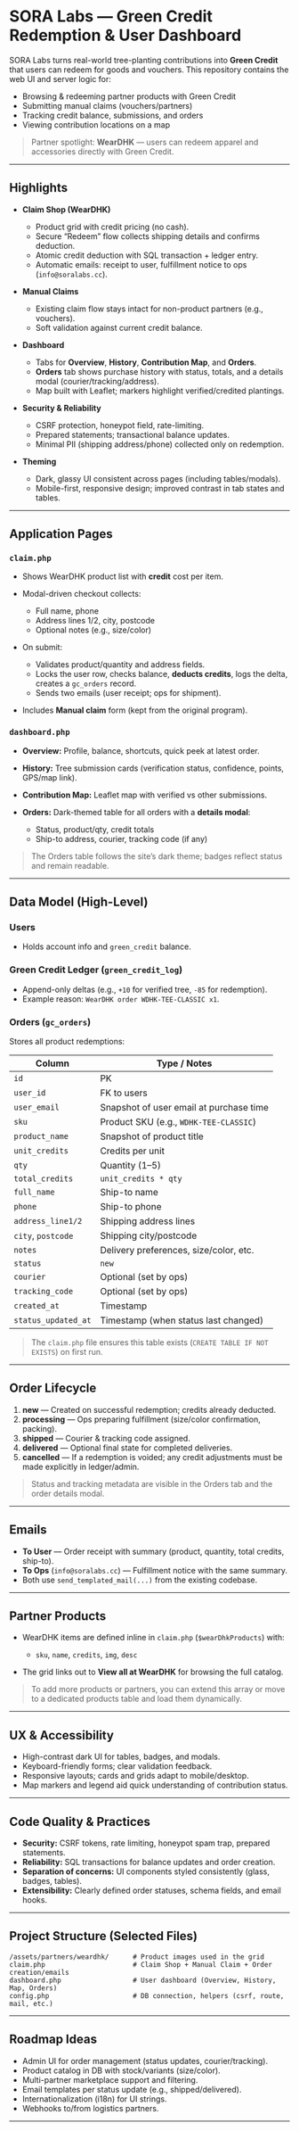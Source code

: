 # SORA Labs — Green Credit Redemption & User Dashboard

SORA Labs turns real-world tree-planting contributions into **Green Credit** that users can redeem for goods and vouchers.
This repository contains the web UI and server logic for:

* Browsing & redeeming partner products with Green Credit
* Submitting manual claims (vouchers/partners)
* Tracking credit balance, submissions, and orders
* Viewing contribution locations on a map

> Partner spotlight: **WearDHK** — users can redeem apparel and accessories directly with Green Credit.

---

## Highlights

* **Claim Shop (WearDHK)**

  * Product grid with credit pricing (no cash).
  * Secure “Redeem” flow collects shipping details and confirms deduction.
  * Atomic credit deduction with SQL transaction + ledger entry.
  * Automatic emails: receipt to user, fulfillment notice to ops (`info@soralabs.cc`).

* **Manual Claims**

  * Existing claim flow stays intact for non-product partners (e.g., vouchers).
  * Soft validation against current credit balance.

* **Dashboard**

  * Tabs for **Overview**, **History**, **Contribution Map**, and **Orders**.
  * **Orders** tab shows purchase history with status, totals, and a details modal (courier/tracking/address).
  * Map built with Leaflet; markers highlight verified/credited plantings.

* **Security & Reliability**

  * CSRF protection, honeypot field, rate-limiting.
  * Prepared statements; transactional balance updates.
  * Minimal PII (shipping address/phone) collected only on redemption.

* **Theming**

  * Dark, glassy UI consistent across pages (including tables/modals).
  * Mobile-first, responsive design; improved contrast in tab states and tables.

---

## Application Pages

### `claim.php`

* Shows WearDHK product list with **credit** cost per item.
* Modal-driven checkout collects:

  * Full name, phone
  * Address lines 1/2, city, postcode
  * Optional notes (e.g., size/color)
* On submit:

  * Validates product/quantity and address fields.
  * Locks the user row, checks balance, **deducts credits**, logs the delta, creates a `gc_orders` record.
  * Sends two emails (user receipt; ops for shipment).
* Includes **Manual claim** form (kept from the original program).

### `dashboard.php`

* **Overview:** Profile, balance, shortcuts, quick peek at latest order.
* **History:** Tree submission cards (verification status, confidence, points, GPS/map link).
* **Contribution Map:** Leaflet map with verified vs other submissions.
* **Orders:** Dark-themed table for all orders with a **details modal**:

  * Status, product/qty, credit totals
  * Ship-to address, courier, tracking code (if any)

> The Orders table follows the site’s dark theme; badges reflect status and remain readable.

---

## Data Model (High-Level)

### Users

* Holds account info and `green_credit` balance.

### Green Credit Ledger (`green_credit_log`)

* Append-only deltas (e.g., `+10` for verified tree, `-85` for redemption).
* Example reason: `WearDHK order WDHK-TEE-CLASSIC x1`.

### Orders (`gc_orders`)

Stores all product redemptions:

| Column              | Type / Notes                                                 |
| ------------------- | ------------------------------------------------------------ |
| `id`                | PK                                                           |
| `user_id`           | FK to users                                                  |
| `user_email`        | Snapshot of user email at purchase time                      |
| `sku`               | Product SKU (e.g., `WDHK-TEE-CLASSIC`)                       |
| `product_name`      | Snapshot of product title                                    |
| `unit_credits`      | Credits per unit                                             |
| `qty`               | Quantity (1–5)                                               |
| `total_credits`     | `unit_credits * qty`                                         |
| `full_name`         | Ship-to name                                                 |
| `phone`             | Ship-to phone                                                |
| `address_line1/2`   | Shipping address lines                                       |
| `city`, `postcode`  | Shipping city/postcode                                       |
| `notes`             | Delivery preferences, size/color, etc.                       |
| `status`            | `new` | `processing` | `shipped` | `delivered` | `cancelled` |
| `courier`           | Optional (set by ops)                                        |
| `tracking_code`     | Optional (set by ops)                                        |
| `created_at`        | Timestamp                                                    |
| `status_updated_at` | Timestamp (when status last changed)                         |

> The `claim.php` file ensures this table exists (`CREATE TABLE IF NOT EXISTS`) on first run.

---

## Order Lifecycle

1. **new** — Created on successful redemption; credits already deducted.
2. **processing** — Ops preparing fulfillment (size/color confirmation, packing).
3. **shipped** — Courier & tracking code assigned.
4. **delivered** — Optional final state for completed deliveries.
5. **cancelled** — If a redemption is voided; any credit adjustments must be made explicitly in ledger/admin.

> Status and tracking metadata are visible in the Orders tab and the order details modal.

---

## Emails

* **To User** — Order receipt with summary (product, quantity, total credits, ship-to).
* **To Ops** (`info@soralabs.cc`) — Fulfillment notice with the same summary.
* Both use `send_templated_mail(...)` from the existing codebase.

---

## Partner Products

* WearDHK items are defined inline in `claim.php` (`$wearDhkProducts`) with:

  * `sku`, `name`, `credits`, `img`, `desc`
* The grid links out to **View all at WearDHK** for browsing the full catalog.

> To add more products or partners, you can extend this array or move to a dedicated products table and load them dynamically.

---

## UX & Accessibility

* High-contrast dark UI for tables, badges, and modals.
* Keyboard-friendly forms; clear validation feedback.
* Responsive layouts; cards and grids adapt to mobile/desktop.
* Map markers and legend aid quick understanding of contribution status.

---

## Code Quality & Practices

* **Security:** CSRF tokens, rate limiting, honeypot spam trap, prepared statements.
* **Reliability:** SQL transactions for balance updates and order creation.
* **Separation of concerns:** UI components styled consistently (glass, badges, tables).
* **Extensibility:** Clearly defined order statuses, schema fields, and email hooks.

---

## Project Structure (Selected Files)

```
/assets/partners/weardhk/      # Product images used in the grid
claim.php                      # Claim Shop + Manual Claim + Order creation/emails
dashboard.php                  # User dashboard (Overview, History, Map, Orders)
config.php                     # DB connection, helpers (csrf, route, mail, etc.)
```

---

## Roadmap Ideas

* Admin UI for order management (status updates, courier/tracking).
* Product catalog in DB with stock/variants (size/color).
* Multi-partner marketplace support and filtering.
* Email templates per status update (e.g., shipped/delivered).
* Internationalization (i18n) for UI strings.
* Webhooks to/from logistics partners.

---


